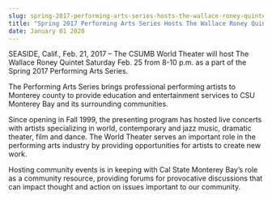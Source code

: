 ```yaml
---
slug: spring-2017-performing-arts-series-hosts-the-wallace-roney-quintet-feb-25
title: "Spring 2017 Performing Arts Series Hosts The Wallace Roney Quintet Feb. 25"
date: January 01 2020
---
```


 
<p>
  SEASIDE, Calif., Feb. 21, 2017 – The CSUMB World Theater will host The Wallace
  Roney Quintet Saturday Feb. 25 from 8-10 p.m. as a part of the Spring 2017
  Performing Arts Series.
</p>
<p>
  The Performing Arts Series brings professional performing artists to Monterey
  county to provide education and entertainment services to CSU Monterey Bay and
  its surrounding communities.
</p>
<p>
  Since opening in Fall 1999, the presenting program has hosted live concerts
  with artists specializing in world, contemporary and jazz music, dramatic
  theater, film and dance. The World Theater serves an important role in the
  performing arts industry by providing opportunities for artists to create new
  work.
</p>
<p>
  Hosting community events is in keeping with Cal State Monterey Bay’s role as a
  community resource, providing forums for provocative discussions that can
  impact thought and action on issues important to our community.
</p>
 
